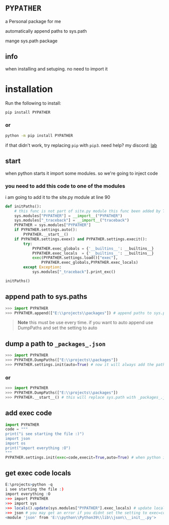 # `PYPATHER`
a Personal package for me

automatically append paths to sys.path

mange sys.path package
## info
when installing and setuping. no need to import it


# installation

Run the following to install:
```cmd
pip install PYPATHER
```
### or
```cmd
python -m pip install PYPATHER
```
if that didn't work, try replacing `pip` with `pip3`.
need help? my discord: [lab](https://discord.gg/vzEZnC7CM8)

## start
when python starts it import some modules. so we're going to inject code
### you need to add this code to one of the modules
i am going to add it to the site.py module at line 90
```py
def initPaths():
    # this func is not part of site.py module this func been added by The User
    sys.modules["PYPATHER"] = __import__("PYPATHER")
    sys.modules["_traceback"] = __import__("traceback")
    PYPATHER = sys.modules["PYPATHER"]
    if PYPATHER.settings.auto():
        PYPATHER.__start__()
    if PYPATHER.settings.exex() and PYPATHER.settings.execit():
        try:
            PYPATHER.exec_globals = {'__builtins__': __builtins__}
            PYPATHER.exec_locals  = {'__builtins__': __builtins__}
            exec(PYPATHER.settings.load()["exec"],
                PYPATHER.exec_globals,PYPATHER.exec_locals)
        except Exception:
            sys.modules["_traceback"].print_exc()

initPaths()
```

## append path to sys.paths
```py
>>> import PYPATHER
>>> PYPATHER.append(["E:\\projects\\packages"]) # append paths to sys.path
```
> **Note**
> this must be use every time. if you want to auto append use DumpPaths and set the setting to auto
## dump a path to `_packages_.json`
```py
>>> import PYPATHER
>>> PYPATHER.DumpPaths(["E:\\projects\\packages"])
>>> PYPATHER.settings.init(auto=True) # now it will always add the paths to sys.path
```
### or 
```py
>>> import PYPATHER
>>> PYPATHER.DumpPaths(["E:\\projects\\packages"])
>>> PYPATHER.__start__() # this will replace sys.path with _packages_.json paths
```


## add exec code
```py
import PYPATHER
code = """
print("i see starting the file :)")
import json
import os
print("import everything :O")
"""
PYPATHER.settings.init(exec=code,execit=True,auto=True) # when python imports X. this code will be exec
```
## get exec code locals
```R
E:\projects>python -q
i see starting the file :)
import everything :O
>>> import PYPATHER
>>> import sys
>>> locals().update(sys.modules["PYPATHER"].exec_locals) # update locals with the exec code locals. 
>>> json # you may get an error if you didnt set the setting to exec=code or the exec code was empty
<module 'json' from 'E:\\python\\Python39\\lib\\json\\__init__.py'>
```

